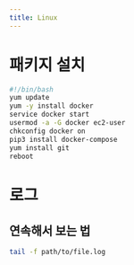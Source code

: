 ```yaml
---
title: Linux
---
```

# 패키지 설치
```sh
#!/bin/bash  
yum update  
yum -y install docker  
service docker start  
usermod -a -G docker ec2-user  
chkconfig docker on  
pip3 install docker-compose
yum install git
reboot
```
# 로그
## 연속해서 보는 법
```sh
tail -f path/to/file.log
```
